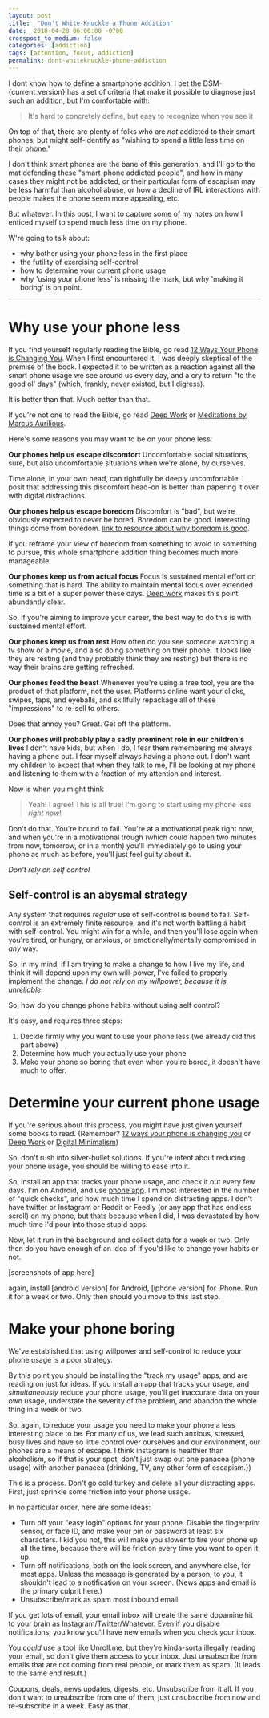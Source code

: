 ```yaml
---
layout: post
title:  "Don't White-Knuckle a Phone Addition"
date:  2018-04-20 06:00:00 -0700
crosspost_to_medium: false
categories: [addiction]
tags: [attention, focus, addiction]
permalink: dont-whiteknuckle-phone-addiction
---
```



I dont know how to define a smartphone addition. I bet the DSM-{current_version} has a set of criteria that make it possible to diagnose just such an addition, but I'm comfortable with:

> It's hard to concretely define, but easy to recognize when you see it

On top of that, there are plenty of folks who are _not_ addicted to their smart phones, but might self-identify as "wishing to spend a little less time on their phone."

I don't think smart phones are the bane of this generation, and I'll go to the mat defending these "smart-phone addicted people", and how in many cases they might not be addicted, or their particular form of escapism may be less harmful than alcohol abuse, or how a decline of IRL interactions with people makes the phone seem more appealing, etc.

But whatever. In this post, I want to capture some of my notes on how I enticed myself to spend much less time on my phone.

W're going to talk about:

- why bother using your phone less in the first place
- the futility of exercising self-control
- how to determine your current phone usage
- why 'using your phone less' is missing the mark, but why 'making it boring' is on point.

<!--more-->

----------------------------------------

# Why use your phone less

If you find yourself regularly reading the Bible, go read [12 Ways Your Phone is Changing You](). When I first encountered it, I was deeply skeptical of the premise of the book. I expected it to be written as a reaction against all the smart phone usage we see around us every day, and a cry to return "to the good ol' days" (which, frankly, never existed, but I digress).

It is better than that. Much better than that.

If you're not one to read the Bible, go read [Deep Work]() or [Meditations by Marcus Aurilious]().

Here's some reasons you may want to be on your phone less:

**Our phones help us escape discomfort** Uncomfortable social situations, sure, but also uncomfortable situations when we're alone, by ourselves.

Time alone, in your own head, can rightfully be deeply uncomfortable. I posit that addressing this discomfort head-on is better than papering it over with digital distractions.

**Our phones help us escape boredom** Discomfort is "bad", but we're obviously expected to never be bored. Boredom can be good. Interesting things come from boredom. [link to resource about why boredom is good]().

If you reframe your view of boredom from something to avoid to something to pursue, this whole smartphone addition thing becomes much more manageable.

**Our phones keep us from actual focus** Focus is sustained mental effort on something that is hard. The ability to maintain mental focus over extended time is a bit of a super power these days. [Deep work]() makes this point abundantly clear.

So, if you're aiming to improve your career, the best way to do this is with sustained mental effort.

**Our phones keep us from rest** How often do you see someone watching a tv show or a movie, and also doing something on their phone. It looks like they are resting (and they probably think they are resting) but there is no way their brains are getting refreshed.

**Our phones feed the beast** Whenever you're using a free tool, you are the product of that platform, not the user. Platforms online want your clicks, swipes, taps, and eyeballs, and skillfully repackage all of these "impressions" to re-sell to others.

Does that annoy you? Great. Get off the platform.

**Our phones will probably play a sadly prominent role in our children's lives** I don't have kids, but when I do, I fear them remembering me always having a phone out. I fear myself always having a phone out. I don't want my children to expect that when they talk to me, I'll be looking at my phone and listening to them with a fraction of my attention and interest.

Now is when you might think

> Yeah! I agree! This is all true! I'm going to start using my phone less _right now_!

Don't do that. You're bound to fail. You're at a motivational peak right now, and when you're in a motivational trough (which could happen two minutes from now, tomorrow, or in a month) you'll immediately go to using your phone as much as before, you'll just feel guilty about it.

_Don't rely on self control_

## Self-control is an abysmal strategy

Any system that requires _regular_ use of self-control is bound to fail. Self-control is an extremely finite resource, and it's not worth battling a habit with self-control. You might win for a while, and then you'll lose again when you're tired, or hungry, or anxious, or emotionally/mentally compromised in _any_ way.

So, in my mind, if I am trying to make a change to how I live my life, and think it will depend upon my own will-power, I've failed to properly implement the change. _I do not rely on my willpower, because it is unreliable_.

So, how do you change phone habits without using self control?

It's easy, and requires three steps:

1. Decide firmly why you want to use your phone less (we already did this part above)
2. Determine how much you actually use your phone
3. Make your phone so boring that even when you're bored, it doesn't have much to offer.


# Determine your current phone usage

If you're serious about this process, you might have just given yourself some books to read. (Remember? [12 ways your phone is changing you]() or [Deep Work]() or [Digital Minimalism]())

So, don't rush into silver-bullet solutions. If you're intent about reducing your phone usage, you should be willing to ease into it.

So, install an app that tracks your phone usage, and check it out every few days. I'm on Android, and use [phone app](). I'm most interested in the number of "quick checks", and how much time I spend on distracting apps. I don't have twitter or Instagram or Reddit or Feedly (or any app that has endless scroll) on my phone, but thats because when I did, I was devastated by how much time I'd pour into those stupid apps.

Now, let it run in the background and collect data for a week or two. Only then do you have enough of an idea of if you'd like to change your habits or not.

[screenshots of app here]

again, install [android version] for Android, [iphone version] for iPhone. Run it for a week or two. Only then should you move to this last step.

# Make your phone boring

We've established that using willpower and self-control to reduce your phone usage is a poor strategy. 

By this point you should be installing the "track my usage" apps, and are reading on just for ideas. If you install an app that tracks your usage, and _simultaneously_ reduce your phone usage, you'll get inaccurate data on your own usage, understate the severity of the problem, and abandon the whole thing in a week or two.

So, again, to reduce your usage you need to make your phone a less interesting place to be. For many of us, we lead such anxious, stressed, busy lives and have so little control over ourselves and our environment, our phones are a means of escape. I think instagram is healthier than alcoholism, so if that is your spot, don't just swap out one panacea (phone usage) with another panacea (drinking, TV, any other form of escapism.})

This is a process. Don't go cold turkey and delete all your distracting apps. First, just sprinkle some friction into your phone usage.

In no particular order, here are some ideas:

- Turn off your "easy login" options for your phone. Disable the fingerprint sensor, or face ID, and make your pin or password at least six characters. I kid you not, this will make you slower to fire your phone up all the time, because there will be friction every time you want to open it up.
- Turn off notifications, both on the lock screen, and anywhere else, for most apps. Unless the message is generated by a person, to you, it shouldn't lead to a notification on your screen. (News apps and email is the primary culprit here.)
- Unsubscribe/mark as spam most inbound email.

If you get lots of email, your email inbox will create the same dopamine hit to your brain as Instagram/Twitter/Whatever. Even if you disable notifications, you know you'll have new emails when you check your inbox. 

You _could_ use a tool like [Unroll.me](), but they're kinda-sorta illegally reading your email, so don't give them access to your inbox. Just unsubscribe from emails that are not coming from real people, or mark them as spam. (It leads to the same end result.)

Coupons, deals, news updates, digests, etc. Unsubscribe from it all. If you don't want to unsubscribe from one of them, just unsubscribe from now and re-subscribe in a week. Easy as that. 
